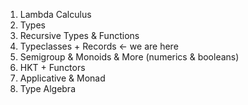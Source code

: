 1. Lambda Calculus
2. Types
3. Recursive Types & Functions
4. Typeclasses + Records <- we are here
5. Semigroup & Monoids & More (numerics & booleans)
6. HKT + Functors
7. Applicative & Monad
8. Type Algebra